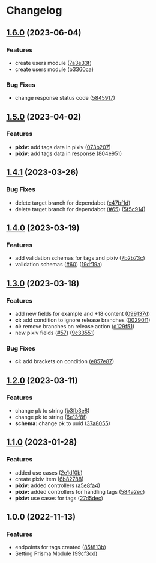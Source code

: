 # Changelog

## [1.6.0](https://github.com/JoshAlexis/aninotes-clean-architecture/compare/v1.5.0...v1.6.0) (2023-06-04)


### Features

* create users module ([7a3e33f](https://github.com/JoshAlexis/aninotes-clean-architecture/commit/7a3e33f1e6fee4cf177bd8a124d600b1674d6ee8))
* create users module ([b3360ca](https://github.com/JoshAlexis/aninotes-clean-architecture/commit/b3360ca0138348500f7867e0cf4245a9fac156b1))


### Bug Fixes

* change response status code ([5845917](https://github.com/JoshAlexis/aninotes-clean-architecture/commit/5845917d45395af0ae9e06055afe19b7e3b4463e))

## [1.5.0](https://github.com/JoshAlexis/aninotes-clean-architecture/compare/v1.4.1...v1.5.0) (2023-04-02)


### Features

* **pixiv:** add tags data in pixiv ([073b207](https://github.com/JoshAlexis/aninotes-clean-architecture/commit/073b2072d0f198bef1d051a7fa3f91bb28ce8ec8))
* **pixiv:** add tags data in response ([804e951](https://github.com/JoshAlexis/aninotes-clean-architecture/commit/804e951800a8111423d1d4fbf6867ede18cecf6b))

## [1.4.1](https://github.com/JoshAlexis/aninotes-clean-architecture/compare/v1.4.0...v1.4.1) (2023-03-26)


### Bug Fixes

* delete target branch for dependabot ([c47bf1d](https://github.com/JoshAlexis/aninotes-clean-architecture/commit/c47bf1d1f71790f49ab066b703b9f65da49de65d))
* delete target branch for dependabot ([#65](https://github.com/JoshAlexis/aninotes-clean-architecture/issues/65)) ([5f5c914](https://github.com/JoshAlexis/aninotes-clean-architecture/commit/5f5c914de50a319535133f05b7a2c80695530d28))

## [1.4.0](https://github.com/JoshAlexis/aninotes-clean-architecture/compare/v1.3.0...v1.4.0) (2023-03-19)


### Features

* add validation schemas for tags and pixiv ([7b2b73c](https://github.com/JoshAlexis/aninotes-clean-architecture/commit/7b2b73c18cc9afeeb7728a08f569a26ca030020c))
* validation schemas ([#60](https://github.com/JoshAlexis/aninotes-clean-architecture/issues/60)) ([19df19a](https://github.com/JoshAlexis/aninotes-clean-architecture/commit/19df19ae309c2aa00cced305373dc0ca1fec837b))

## [1.3.0](https://github.com/JoshAlexis/aninotes-clean-architecture/compare/v1.2.0...v1.3.0) (2023-03-18)


### Features

* add new fields for example and +18 content ([099137d](https://github.com/JoshAlexis/aninotes-clean-architecture/commit/099137daa7fb0778ee837ec563eedbfc551a1cc9))
* **ci:** add condition to ignore release branches ([00290f1](https://github.com/JoshAlexis/aninotes-clean-architecture/commit/00290f1c138df60b86b822c6d5bdab9bde3cb7c3))
* **ci:** remove branches on release action ([d129f51](https://github.com/JoshAlexis/aninotes-clean-architecture/commit/d129f51442e0579539dfea09dd16839d20f8a7f8))
* new pixiv fields ([#57](https://github.com/JoshAlexis/aninotes-clean-architecture/issues/57)) ([9c33551](https://github.com/JoshAlexis/aninotes-clean-architecture/commit/9c33551c60b68fc05c0c37182c5ed2bd5b7dc2a9))


### Bug Fixes

* **ci:** add brackets on condition ([e857e87](https://github.com/JoshAlexis/aninotes-clean-architecture/commit/e857e87c5683928abc158c9bebafac7c6e1fefaf))

## [1.2.0](https://github.com/JoshAlexis/aninotes-clean-architecture/compare/v1.1.0...v1.2.0) (2023-03-11)


### Features

* change pk to string ([b3fb3e8](https://github.com/JoshAlexis/aninotes-clean-architecture/commit/b3fb3e853d063ec397a42de68b5a0693876449a2))
* change pk to string ([6e13f8f](https://github.com/JoshAlexis/aninotes-clean-architecture/commit/6e13f8fc8143e4eae5b490cdebc9e4f75f39dc67))
* **schema:** change pk to uuid ([37a8055](https://github.com/JoshAlexis/aninotes-clean-architecture/commit/37a8055a2502b726f9dfb4cba903b7b76352e890))

## [1.1.0](https://github.com/JoshAlexis/aninotes-clean-architecture/compare/v1.0.0...v1.1.0) (2023-01-28)


### Features

* added use cases ([2e1df0b](https://github.com/JoshAlexis/aninotes-clean-architecture/commit/2e1df0bce0e422b5fde2009d72116ce38016b98f))
* create pixiv item ([6b82788](https://github.com/JoshAlexis/aninotes-clean-architecture/commit/6b82788594c1b4e1a78fb77d0c53dca8e46eb9c4))
* **pixiv:** added controllers ([a5e8fa4](https://github.com/JoshAlexis/aninotes-clean-architecture/commit/a5e8fa43159887f677f88a250173fa870d942d2c))
* **pixiv:** added controllers for handling tags ([584a2ec](https://github.com/JoshAlexis/aninotes-clean-architecture/commit/584a2ec7f3ad3a1a0a7fc2589cd004db65b5b902))
* **pixiv:** use cases for tags ([27d5dec](https://github.com/JoshAlexis/aninotes-clean-architecture/commit/27d5dec75fa7ca69b62276bbfb5854821e5b2c6a))

## 1.0.0 (2022-11-13)


### Features

* endpoints for tags created ([85f813b](https://github.com/JoshAlexis/aninotes-clean-architecture/commit/85f813b0e2f4e62fe7d1aab0083541453cff3bc0))
* Setting Prisma Module ([99cf3cd](https://github.com/JoshAlexis/aninotes-clean-architecture/commit/99cf3cd1b5c5d2b6e4d79981a5523d0a7ee2e64c))
